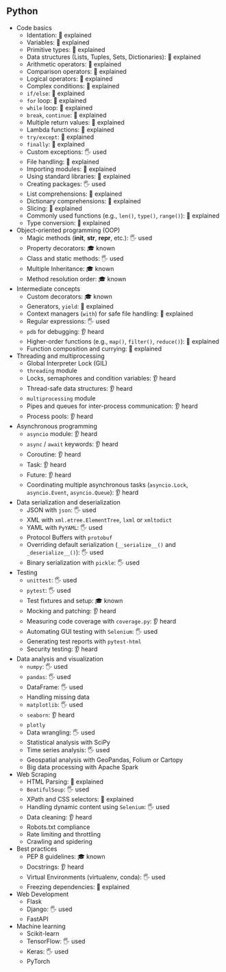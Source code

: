 ## Python
- Code basics
  - Identation: 🙋 explained
  - Variables: 🙋 explained
  - Primitive types: 🙋 explained
  - Data structures (Lists, Tuples, Sets, Dictionaries): 🙋 explained
  - Arithmetic operators: 🙋 explained
  - Comparison operators: 🙋 explained
  - Logical operators: 🙋 explained
  - Complex conditions: 🙋 explained
  - `if/else`: 🙋 explained
  - `for` loop: 🙋 explained
  - `while` loop: 🙋 explained
  - `break`, `continue`: 🙋 explained
  - Multiple return values: 🙋 explained
  - Lambda functions: 🙋 explained
  - `try/except`: 🙋 explained
  - `finally`: 🙋 explained
  - Custom exceptions: 🖐️ used
  - File handling: 🙋 explained
  - Importing modules: 🙋 explained
  - Using standard libraries: 🙋 explained
  - Creating packages: 🖐️ used
  - List comprehensions: 🙋 explained
  - Dictionary comprehensions: 🙋 explained
  - Slicing: 🙋 explained
  - Commonly used functions (e.g., `len()`, `type()`, `range()`): 🙋 explained
  - Type conversion: 🙋 explained
- Object-oriented programming (OOP)
  - Magic methods (__init__, __str__, __repr__, etc.): 🖐️ used
  - Property decorators: 🎓 known
  - Class and static methods: 🖐️ used
  - Multiple Inheritance: 🎓 known
  - Method resolution order: 🎓 known
- Intermediate concepts
  - Custom decorators: 🎓 known
  - Generators, `yield`: 🙋 explained
  - Context managers (`with`) for safe file handling: 🙋 explained
  - Regular expressions: 🖐️ used
  - `pdb` for debugging: 👂 heard
  - Higher-order functions (e.g., `map()`, `filter()`, `reduce()`): 🙋 explained
  - Function composition and currying: 🙋 explained
- Threading and multiprocessing
  - Global Interpreter Lock (GIL)
  - `threading` module
  - Locks, semaphores and condition variables: 👂 heard
  - Thread-safe data structures: 👂 heard
  - `multiprocessing` module
  - Pipes and queues for inter-process communication: 👂 heard
  - Process pools: 👂 heard
- Asynchronous programming
  - `asyncio` module: 👂 heard
  - `async` / `await` keywords: 👂 heard
  - Coroutine: 👂 heard
  - Task: 👂 heard
  - Future: 👂 heard
  - Coordinating multiple asynchronous tasks (`asyncio.Lock`, `asyncio.Event`, `asyncio.Queue`): 👂 heard
- Data serialization and deserialization
  - JSON with `json`: 🖐️ used
  - XML with `xml.etree.ElementTree`, `lxml` or `xmltodict`
  - YAML with `PyYAML`: 🖐️ used
  - Protocol Buffers with `protobuf`
  - Overriding default serialization (`__serialize__()` and `_deserialize__()`): 🖐️ used
  - Binary serialization with `pickle`: 🖐️ used
- Testing
  - `unittest`: 🖐️ used
  - `pytest`: 🖐️ used
  - Test fixtures and setup: 🎓 known
  - Mocking and patching: 👂 heard
  - Measuring code coverage with `coverage.py`: 👂 heard
  - Automating GUI testing with `Selenium`: 🖐️ used
  - Generating test reports with `pytest-html`
  - Security testing: 👂 heard
- Data analysis and visualization
  - `numpy`: 🖐️ used
  - `pandas`: 🖐️ used
  - DataFrame: 🖐️ used
  - Handling missing data
  - `matplotlib`: 🖐️ used
  - `seaborn`: 👂 heard
  - `plotly`
  - Data wrangling: 🖐️ used
  - Statistical analysis with SciPy
  - Time series analysis: 🖐️ used
  - Geospatial analysis with GeoPandas, Folium or Cartopy
  - Big data processing with Apache Spark
- Web Scraping
  - HTML Parsing: 🙋 explained
  - `BeatifulSoup`: 🖐️ used
  - XPath and CSS selectors: 🙋 explained
  - Handling dynamic content using `Selenium`: 🖐️ used
  - Data cleaning: 👂 heard
  - Robots.txt compliance
  - Rate limiting and throttling
  - Crawling and spidering
- Best practices
  - PEP 8 guidelines: 🎓 known
  - Docstrings: 👂 heard
  - Virtual Environments (virtualenv, conda): 🖐️ used
  - Freezing dependencies: 🙋 explained
- Web Development
  - Flask
  - Django: 🖐️ used
  - FastAPI
- Machine learning
  - Scikit-learn
  - TensorFlow: 🖐️ used
  - Keras: 🖐️ used
  - PyTorch

